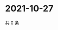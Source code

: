 # 2021-10-27

共 0 条

<!-- BEGIN WEIBO -->
<!-- 最后更新时间 Wed Oct 27 2021 04:00:55 GMT+0800 (China Standard Time) -->

<!-- END WEIBO -->
